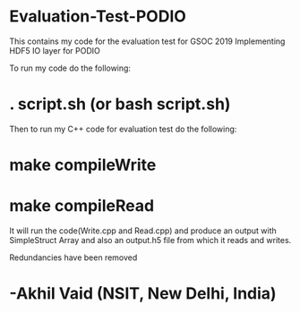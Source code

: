 # Evaluation-Test-PODIO
This contains my code for the evaluation test for GSOC 2019 Implementing HDF5 IO layer for PODIO

To run my code do the following:

# . script.sh   (or bash script.sh)


Then to run my C++ code for evaluation test do the following:


#   make compileWrite

#   make compileRead


It will run the code(Write.cpp and Read.cpp) and produce an output with SimpleStruct Array and also an output.h5 file from which it reads and writes.

Redundancies have been removed

# -Akhil Vaid (NSIT, New Delhi, India)


